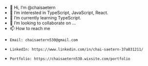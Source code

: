 - 👋 Hi, I’m @chaisaetern
- 👀 I’m interested in TypeScript, JavaScript, React.
- 🌱 I’m currently learning TypeScript.
- 💞️ I’m looking to collaborate on ...
- 📫 How to reach me 
-     Email: chaisaetern530@gmail.com
-     LinkedIn: https://www.linkedin.com/in/chai-saetern-37a831211/
-     Portfolio: https://chaisaetern530.wixsite.com/portfolio

<!---
chaisaetern/chaisaetern is a ✨ special ✨ repository because its `README.md` (this file) appears on your GitHub profile.
You can click the Preview link to take a look at your changes.
--->
